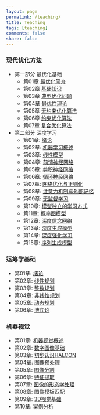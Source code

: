 ```yaml
---
layout: page
permalink: /teaching/
title: Teaching
tags: [teaching]
comments: false
share: false
---
```




###  现代优化方法  

- 第一部分 最优化基础 
  - 第01章  <a href="../teaching/OPT_1.pdf" class="textlink" target="_blank">最优化简介 </a> 
  - 第02章  <a href="../teaching/OPT_2.pdf" class="textlink" target="_blank">基础知识 </a>
  - 第03章  <a href="../teaching/OPT_3.pdf" class="textlink" target="_blank">典型优化问题 </a>
  - 第04章  <a href="../teaching/OPT_4.pdf" class="textlink" target="_blank">最优性理论 </a>
  - 第05章 <a href="../teaching/OPT_5.pdf" class="textlink" target="_blank">无约束优化算法 </a>
  - 第06章  <a href="../teaching/OPT_6.pdf" class="textlink" target="_blank">约束优化算法 </a>
  - 第07章  <a href="../teaching/OPT_7.pdf" class="textlink" target="_blank">复合优化算法 </a>
- 第二部分 深度学习
  - 第01章: <a href="../teaching/DL_1.pdf" class="textlink" target="_blank">绪论 </a>
  - 第02章: <a href="../teaching/DL_2.pdf" class="textlink" target="_blank">机器学习概述 </a>
  - 第03章: <a href="../teaching/DL_3.pdf" class="textlink" target="_blank">线性模型 </a>
  - 第04章: <a href="../teaching/DL_4.pdf" class="textlink" target="_blank">前馈神经网络 </a>
  - 第05章: <a href="../teaching/DL_5.pdf" class="textlink" target="_blank">卷积神经网络 </a>
  - 第06章: <a href="../teaching/DL_6.pdf" class="textlink" target="_blank">循环神经网络 </a>
  - 第07章: <a href="../teaching/DL_7.pdf" class="textlink" target="_blank">网络优化与正则化 </a>
  - 第08章: <a href="../teaching/DL_8.pdf" class="textlink" target="_blank">注意力机制与外部记忆  </a>
  - 第09章: <a href="../teaching/DL_9.pdf" class="textlink" target="_blank">无监督学习 </a>
  - 第10章: <a href="../teaching/DL_10.pdf" class="textlink" target="_blank">模型独立的学习方式 </a>
  - 第11章: <a href="../teaching/DL_11.pdf" class="textlink" target="_blank">概率图模型 </a>
  - 第12章: <a href="../teaching/DL_12.pdf" class="textlink" target="_blank">深度信念网络 </a>
  - 第13章: <a href="../teaching/DL_13.pdf" class="textlink" target="_blank">深度生成模型 </a>
  - 第14章: <a href="../teaching/DL_14.pdf" class="textlink" target="_blank">深度强化学习 </a>
  - 第15章: <a href="../teaching/DL_15.pdf" class="textlink" target="_blank">序列生成模型 </a>


### 运筹学基础

  - 第01章: <a href="../teaching/OR_1.pdf" class="textlink" target="_blank">绪论 </a>
  - 第02章: <a href="../teaching/OR_2.pdf" class="textlink" target="_blank">线性规划  </a>
  - 第03章: <a href="../teaching/OR_3.pdf" class="textlink" target="_blank">整数规划 </a>
  - 第04章: <a href="../teaching/OR_4.pdf" class="textlink" target="_blank">非线性规划 </a>
  - 第05章: <a href="../teaching/OR_5.pdf" class="textlink" target="_blank">动态规划 </a>
  - 第06章: <a href="../teaching/OR_6.pdf" class="textlink" target="_blank">博弈论 </a>



### 机器视觉 

  - 第01章: <a href="../teaching/MV_1.pdf" class="textlink" target="_blank">机器视觉概述 </a>
  - 第02章: <a href="../teaching/MV_2.pdf" class="textlink" target="_blank">数字图像基础   </a>
  - 第03章: <a href="../teaching/MV_3.pdf" class="textlink" target="_blank">初步认识HALCON </a>
  - 第04章: <a href="../teaching/MV_4.pdf" class="textlink" target="_blank">图像预处理 </a>
  - 第05章: <a href="../teaching/MV_5.pdf" class="textlink" target="_blank">图像分割 </a>
  - 第06章: <a href="../teaching/MV_6.pdf" class="textlink" target="_blank">特征提取 </a>
  - 第07章: <a href="../teaching/MV_7.pdf" class="textlink" target="_blank">图像的形态学处理</a>
  - 第08章: <a href="../teaching/MV_8.pdf" class="textlink" target="_blank">图像模板匹配   </a>
  - 第09章: <a href="../teaching/MV_9.pdf" class="textlink" target="_blank">3D视觉基础 </a>
  - 第10章: <a href="../teaching/MV_10.pdf" class="textlink" target="_blank">案例分析 </a>



  

